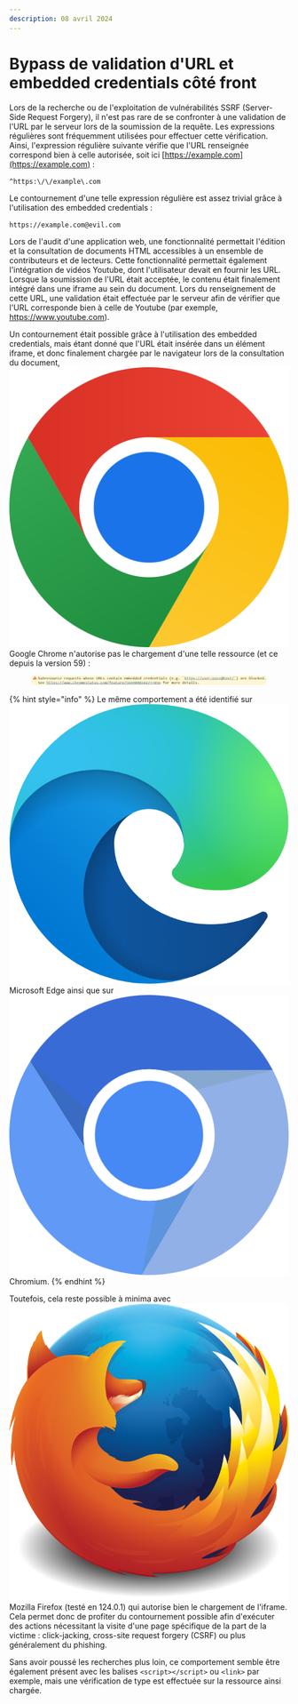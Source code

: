 ```yaml
---
description: 08 avril 2024
---
```


# Bypass de validation d'URL et embedded credentials côté front

Lors de la recherche ou de l'exploitation de vulnérabilités SSRF (Server-Side Request Forgery), il n'est pas rare de se confronter à une validation de l'URL par le serveur lors de la soumission de la requête. Les expressions régulières sont fréquemment utilisées pour effectuer cette vérification. Ainsi, l'expression régulière suivante vérifie que l'URL renseignée correspond bien à celle autorisée, soit ici [https://example.com](https://example.com) :&#x20;

```
^https:\/\/example\.com
```

Le contournement d'une telle expression régulière est assez trivial grâce à l'utilisation des embedded credentials :

```
https://example.com@evil.com
```

Lors de l'audit d'une application web, une fonctionnalité permettait l'édition et la consultation de documents HTML accessibles à un ensemble de contributeurs et de lecteurs. Cette fonctionnalité permettait également l'intégration de vidéos Youtube, dont l'utilisateur devait en fournir les URL. Lorsque la soumission de l'URL était acceptée, le contenu était finalement intégré dans une iframe au sein du document. Lors du renseignement de cette URL, une validation était effectuée par le serveur afin de vérifier que l'URL corresponde bien à celle de Youtube (par exemple, https://www.youtube.com).

Un contournement était possible grâce à l'utilisation des embedded credentials, mais étant donné que l'URL était insérée dans un élément iframe, et donc finalement chargée par le navigateur lors de la consultation du document, <img src="../../../.gitbook/assets/image (1) (1).png" alt="" data-size="line">Google Chrome n'autorise pas le chargement d'une telle ressource (et ce depuis la version 59) :

<figure><img src="../../../.gitbook/assets/image (1).png" alt=""><figcaption></figcaption></figure>

{% hint style="info" %}
Le même comportement a été identifié sur <img src="../../../.gitbook/assets/image (2).png" alt="" data-size="line">Microsoft Edge ainsi que sur <img src="../../../.gitbook/assets/image (3).png" alt="" data-size="line">Chromium.
{% endhint %}

Toutefois, cela reste possible à minima avec <img src="../../../.gitbook/assets/image (4).png" alt="" data-size="line">Mozilla Firefox (testé en 124.0.1) qui autorise bien le chargement de l'iframe. Cela permet donc de profiter du contournement possible afin d'exécuter des actions nécessitant la visite d'une page spécifique de la part de la victime : click-jacking, cross-site request forgery (CSRF) ou plus généralement du phishing.

Sans avoir poussé les recherches plus loin, ce comportement semble être également présent avec les balises `<script></script>` ou `<link>` par exemple, mais une vérification de type est effectuée sur la ressource ainsi chargée.
